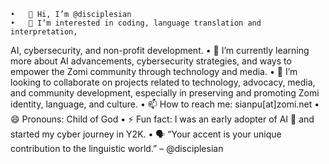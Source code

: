 
	•	👋 Hi, I’m @disciplesian
	•	👀 I’m interested in coding, language translation and interpretation,
 AI, cybersecurity, and non-profit development.
	•	🌱 I’m currently learning more about AI advancements, cybersecurity
 strategies, and ways to empower the Zomi community
through technology and media.
	•	💞️ I’m looking to collaborate on projects related to technology,
 advocacy, media, and community development, especially
 in preserving and promoting Zomi identity, language, and culture.
	•	📫 How to reach me: sianpu[at]zomi.net
	•	😄 Pronouns: Child of God
	•	⚡ Fun fact: I was an early adopter of AI 🤖 and started my cyber journey in Y2K.
	•	🗣️ “Your accent is your unique contribution to the linguistic world.” – @disciplesian

<!---
disciplesian/disciplesian is a ✨ special ✨ repository because its `README.md` (this file) appears on your GitHub profile.
You can click the Preview link to take a look at your changes.
--->
